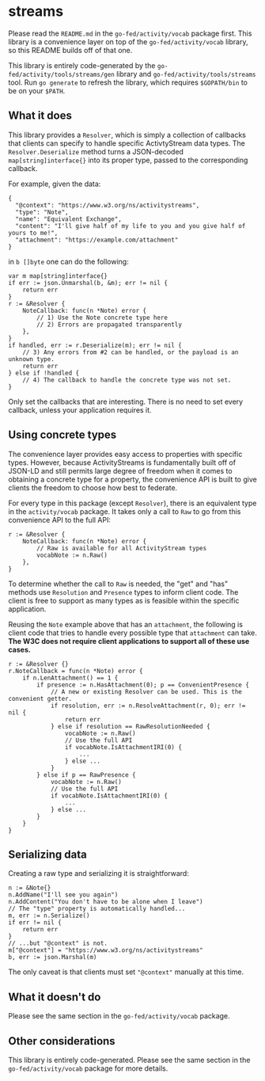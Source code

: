 # streams

Please read the `README.md` in the `go-fed/activity/vocab` package first. This
library is a convenience layer on top of the `go-fed/activity/vocab` library, so
this README builds off of that one.

This library is entirely code-generated by the
`go-fed/activity/tools/streams/gen` library and `go-fed/activity/tools/streams`
tool. Run `go generate` to refresh the library, which requires `$GOPATH/bin` to
be on your `$PATH`.

## What it does

This library provides a `Resolver`, which is simply a collection of callbacks
that clients can specify to handle specific ActivtyStream data types. The
`Resolver.Deserialize` method turns a JSON-decoded `map[string]interface{}`
into its proper type, passed to the corresponding callback.

For example, given the data:

```
{
  "@context": "https://www.w3.org/ns/activitystreams",
  "type": "Note",
  "name": "Equivalent Exchange",
  "content": "I'll give half of my life to you and you give half of yours to me!",
  "attachment": "https://example.com/attachment"
}
```

in `b []byte` one can do the following:

```
var m map[string]interface{}
if err := json.Unmarshal(b, &m); err != nil {
	return err
}
r := &Resolver {
	NoteCallback: func(n *Note) error {
		// 1) Use the Note concrete type here
		// 2) Errors are propagated transparently
	},
}
if handled, err := r.Deserialize(m); err != nil {
	// 3) Any errors from #2 can be handled, or the payload is an unknown type.
	return err
} else if !handled {
	// 4) The callback to handle the concrete type was not set.
}
```

Only set the callbacks that are interesting. There is no need to set every
callback, unless your application requires it.

## Using concrete types

The convenience layer provides easy access to properties with specific types.
However, because ActivityStreams is fundamentally built off of JSON-LD and
still permits large degree of freedom when it comes to obtaining a concrete type
for a property, the convenience API is built to give clients the freedom to
choose how best to federate.

For every type in this package (except `Resolver`), there is an equivalent type
in the `activity/vocab` package. It takes only a call to `Raw` to go from this
convenience API to the full API:

```
r := &Resolver {
	NoteCallback: func(n *Note) error {
		// Raw is available for all ActivityStream types
		vocabNote := n.Raw()
	},
}
```

To determine whether the call to `Raw` is needed, the "get" and "has" methods
use `Resolution` and `Presence` types to inform client code. The client is free
to support as many types as is feasible within the specific application.

Reusing the `Note` example above that has an `attachment`, the following is 
client code that tries to handle every possible type that `attachment` can
take. **The W3C does not require client applications to support all of these
use cases.** 

```
r := &Resolver {}
r.NoteCallback = func(n *Note) error {
	if n.LenAttachment() == 1 {
		if presence := n.HasAttachment(0); p == ConvenientPresence {
			// A new or existing Resolver can be used. This is the convenient getter.
			if resolution, err := n.ResolveAttachment(r, 0); err != nil {
				return err
			} else if resolution == RawResolutionNeeded {
				vocabNote := n.Raw()
				// Use the full API
				if vocabNote.IsAttachmentIRI(0) {
					...
				} else ...
			}
		} else if p == RawPresence {
			vocabNote := n.Raw()
			// Use the full API
			if vocabNote.IsAttachmentIRI(0) {
				...
			} else ...
		}
	}
}
```

## Serializing data

Creating a raw type and serializing it is straightforward:

```
n := &Note{}
n.AddName("I'll see you again")
n.AddContent("You don't have to be alone when I leave")
// The "type" property is automatically handled...
m, err := n.Serialize()
if err != nil {
	return err
}
// ...but "@context" is not.
m["@context"] = "https://www.w3.org/ns/activitystreams"
b, err := json.Marshal(m)
```

The only caveat is that clients must set `"@context"` manually at this time.

## What it doesn't do

Please see the same section in the `go-fed/activity/vocab` package.

## Other considerations

This library is entirely code-generated. Please see the same section in the
`go-fed/activity/vocab` package for more details.
